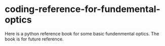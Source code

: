 # coding-reference-for-fundemental-optics

Here is a python reference book for some basic fundenmental optics. The book is for future reference.
